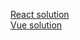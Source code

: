 [React solution](http://github.com/brillout/ssr-workshop-solution/commit/85b0eb7047d54d7d15d63220a92e912f946c4d59)  
[Vue solution](http://github.com/brillout/ssr-workshop-solution/commit/e621b74916509c2b55b3d08070f313483d4f0513)  

